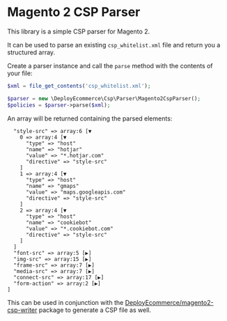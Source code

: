 # Magento 2 CSP Parser

This library is a simple CSP parser for Magento 2. 

It can be used to parse an existing `csp_whitelist.xml` file and return you a 
structured array.

Create a parser instance and call the `parse` method with the contents of your file:

```php
$xml = file_get_contents('csp_whitelist.xml');

$parser = new \DeployEcommerce\Csp\Parser\Magento2CspParser();
$policies = $parser->parse($xml);
```
An array will be returned containing the parsed elements:

```array:8 [▼
  "style-src" => array:6 [▼
    0 => array:4 [▼
      "type" => "host"
      "name" => "hotjar"
      "value" => "*.hotjar.com"
      "directive" => "style-src"
    ]
    1 => array:4 [▼
      "type" => "host"
      "name" => "gmaps"
      "value" => "maps.googleapis.com"
      "directive" => "style-src"
    ]
    2 => array:4 [▼
      "type" => "host"
      "name" => "cookiebot"
      "value" => "*.cookiebot.com"
      "directive" => "style-src"
    ]
  ]
  "font-src" => array:5 [▶]
  "img-src" => array:15 [▶]
  "frame-src" => array:7 [▶]
  "media-src" => array:7 [▶]
  "connect-src" => array:17 [▶]
  "form-action" => array:2 [▶]
]
```

This can be used in conjunction with the [DeployEcommerce/magento2-csp-writer](https://github.com/DeployEcommerce/magento2-csp-writer) package to generate a CSP file as well.